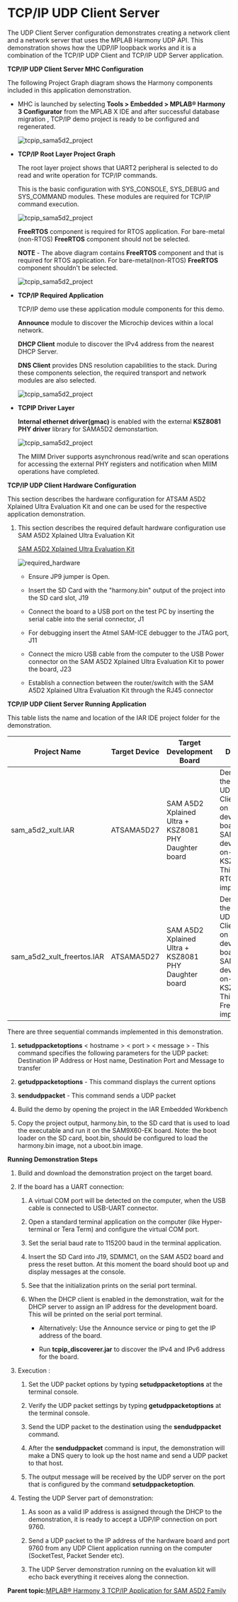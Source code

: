 # TCP/IP UDP Client Server

The UDP Client Server configuration demonstrates creating a network client and a network server that uses the MPLAB Harmony UDP API. This demonstration shows how the UDP/IP loopback works and it is a combination of the TCP/IP UDP Client and TCP/IP UDP Server application.

**TCP/IP UDP Client Server MHC Configuration**

The following Project Graph diagram shows the Harmony components included in this application demonstration.

-   MHC is launched by selecting **Tools \> Embedded \> MPLAB® Harmony 3 Configurator** from the MPLAB X IDE and after successful database migration , TCP/IP demo project is ready to be configured and regenerated.

    ![tcpip_sama5d2_project](GUID-B704D892-2311-4059-B8CC-42419969671F-low.png)

-   **TCP/IP Root Layer Project Graph**

    The root layer project shows that UART2 peripheral is selected to do read and write operation for TCP/IP commands.

    This is the basic configuration with SYS\_CONSOLE, SYS\_DEBUG and SYS\_COMMAND modules. These modules are required for TCP/IP command execution.

    ![tcpip_sama5d2_project](GUID-80C3BD08-7679-4C58-AE88-39C6CF701B7C-low.png)

    **FreeRTOS** component is required for RTOS application. For bare-metal \(non-RTOS\) **FreeRTOS** component should not be selected.

    **NOTE** - The above diagram contains **FreeRTOS** component and that is required for RTOS application. For bare-metal\(non-RTOS\) **FreeRTOS** component shouldn't be selected.

    ![tcpip_sama5d2_project](GUID-A99A6EC3-28B9-4090-BBAF-5137ABB0AADA-low.png)

-   **TCP/IP Required Application**

    TCP/IP demo use these application module components for this demo.

    **Announce** module to discover the Microchip devices within a local network.

    **DHCP Client** module to discover the IPv4 address from the nearest DHCP Server.

    **DNS Client** provides DNS resolution capabilities to the stack. During these components selection, the required transport and network modules are also selected.

    ![tcpip_sama5d2_project](GUID-87D3ED53-381F-423B-8AF1-52733CFA951A-low.png)

-   **TCPIP Driver Layer**

    **Internal ethernet driver\(gmac\)** is enabled with the external **KSZ8081 PHY driver** library for SAMA5D2 demonstartion.

    ![tcpip_sama5d2_project](GUID-CF42C6A6-0889-47EF-88FF-12F44B24E145-low.png)

    The MIIM Driver supports asynchronous read/write and scan operations for accessing the external PHY registers and notification when MIIM operations have completed.


**TCP/IP UDP Client Hardware Configuration**

This section describes the hardware configuration for ATSAM A5D2 Xplained Ultra Evaluation Kit and one can be used for the respective application demonstration.

1.  This section describes the required default hardware configuration use SAM A5D2 Xplained Ultra Evaluation Kit

    [SAM A5D2 Xplained Ultra Evaluation Kit](http://ww1.microchip.com/downloads/en/devicedoc/Atmel-44028-32-bit-Cortex-A5-Microprocessor-SAMA5D2-Xplained-Ultra_User-Guide.pdf)

    ![required_hardware](GUID-2B8A8C9A-7E15-4FCD-B14F-789116818A25-low.png)

    -   Ensure JP9 jumper is Open.

    -   Insert the SD Card with the "harmony.bin" output of the project into the SD card slot, J19

    -   Connect the board to a USB port on the test PC by inserting the serial cable into the serial connector, J1

    -   For debugging insert the Atmel SAM-ICE debugger to the JTAG port, J11

    -   Connect the micro USB cable from the computer to the USB Power connector on the SAM A5D2 Xplained Ultra Evaluation Kit to power the board, J23

    -   Establish a connection between the router/switch with the SAM A5D2 Xplained Ultra Evaluation Kit through the RJ45 connector


**TCP/IP UDP Client Server Running Application**

This table lists the name and location of the IAR IDE project folder for the demonstration.

|Project Name|Target Device|Target Development Board|Description|
|------------|-------------|------------------------|-----------|
|sam\_a5d2\_xult.IAR|ATSAMA5D27|SAM A5D2 Xplained Ultra + KSZ8081 PHY Daughter board|Demonstrates the TCP/IP UDP Client/Server on development board with SAMA5D2 device and an on-board KSZ8081 PHY. This is a Non-RTOS implementation|
|sam\_a5d2\_xult\_freertos.IAR|ATSAMA5D27|SAM A5D2 Xplained Ultra + KSZ8081 PHY Daughter board|Demonstrates the TCP/IP UDP Client/Server on development board with SAMA5D2 device and an on-board KSZ8081 PHY. This is a FreeRtos implementation|

There are three sequential commands implemented in this demonstration.

1.  **setudppacketoptions** < hostname \> < port \> < message \> - This command specifies the following parameters for the UDP packet: Destination IP Address or Host name, Destination Port and Message to transfer

2.  **getudppacketoptions** - This command displays the current options

3.  **sendudppacket** - This command sends a UDP packet

4.  Build the demo by opening the project in the IAR Embedded Workbench

5.  Copy the project output, harmony.bin, to the SD card that is used to load the executable and run it on the SAM9X60-EK board. Note: the boot loader on the SD card, boot.bin, should be configured to load the harmony.bin image, not a uboot.bin image.


**Running Demonstration Steps**

1.  Build and download the demonstration project on the target board.

2.  If the board has a UART connection:

    1.  A virtual COM port will be detected on the computer, when the USB cable is connected to USB-UART connector.

    2.  Open a standard terminal application on the computer \(like Hyper-terminal or Tera Term\) and configure the virtual COM port.

    3.  Set the serial baud rate to 115200 baud in the terminal application.

    4.  Insert the SD Card into J19, SDMMC1, on the SAM A5D2 board and press the reset button. At this moment the board should boot up and display messages at the console.

    5.  See that the initialization prints on the serial port terminal.

    6.  When the DHCP client is enabled in the demonstration, wait for the DHCP server to assign an IP address for the development board. This will be printed on the serial port terminal.

        -   Alternatively: Use the Announce service or ping to get the IP address of the board.

        -   Run **tcpip\_discoverer.jar** to discover the IPv4 and IPv6 address for the board.

3.  Execution :

    1.  Set the UDP packet options by typing **setudppacketoptions** at the terminal console.

    2.  Verify the UDP packet settings by typing **getudppacketoptions** at the terminal console.

    3.  Send the UDP packet to the destination using the **sendudppacket** command.

    4.  After the **sendudppacket** command is input, the demonstration will make a DNS query to look up the host name and send a UDP packet to that host.

    5.  The output message will be received by the UDP server on the port that is configured by the command **setudppacketoption**.

4.  Testing the UDP Server part of demonstration:

    1.  As soon as a valid IP address is assigned through the DHCP to the demonstration, it is ready to accept a UDP/IP connection on port 9760.

    2.  Send a UDP packet to the IP address of the hardware board and port 9760 from any UDP Client application running on the computer \(SocketTest, Packet Sender etc\).

    3.  The UDP Server demonstration running on the evaluation kit will echo back everything it receives along the connection.


**Parent topic:**[MPLAB® Harmony 3 TCP/IP Application for SAM A5D2 Family](GUID-E0336200-D959-4A15-BD0E-C418C0991ADD.md)

